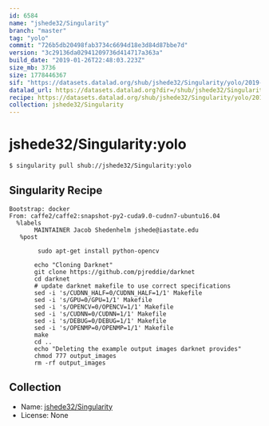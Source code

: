 ```yaml
---
id: 6584
name: "jshede32/Singularity"
branch: "master"
tag: "yolo"
commit: "726b5db20498fab3734c6694d18e3d84d87bbe7d"
version: "3c29136da02941209736d414717a363a"
build_date: "2019-01-26T22:48:03.223Z"
size_mb: 3736
size: 1778446367
sif: "https://datasets.datalad.org/shub/jshede32/Singularity/yolo/2019-01-26-726b5db2-3c29136d/3c29136da02941209736d414717a363a.simg"
datalad_url: https://datasets.datalad.org?dir=/shub/jshede32/Singularity/yolo/2019-01-26-726b5db2-3c29136d/
recipe: https://datasets.datalad.org/shub/jshede32/Singularity/yolo/2019-01-26-726b5db2-3c29136d/Singularity
collection: jshede32/Singularity
---
```


# jshede32/Singularity:yolo

```bash
$ singularity pull shub://jshede32/Singularity:yolo
```

## Singularity Recipe

```singularity
Bootstrap: docker
From: caffe2/caffe2:snapshot-py2-cuda9.0-cudnn7-ubuntu16.04
  %labels
       MAINTAINER Jacob Shedenhelm jshede@iastate.edu
   %post
		
		sudo apt-get install python-opencv

       echo "Cloning Darknet"
       git clone https://github.com/pjreddie/darknet
       cd darknet
       # update darknet makefile to use correct specifications
       sed -i 's/CUDNN_HALF=0/CUDNN_HALF=1/1' Makefile
       sed -i 's/GPU=0/GPU=1/1' Makefile
       sed -i 's/OPENCV=0/OPENCV=1/1' Makefile
       sed -i 's/CUDNN=0/CUDNN=1/1' Makefile
       sed -i 's/DEBUG=0/DEBUG=1/1' Makefile
       sed -i 's/OPENMP=0/OPENMP=1/1' Makefile
       make
       cd ..
       echo "Deleting the example output images darknet provides"
       chmod 777 output_images
       rm -rf output_images
```

## Collection

 - Name: [jshede32/Singularity](https://github.com/jshede32/Singularity)
 - License: None

